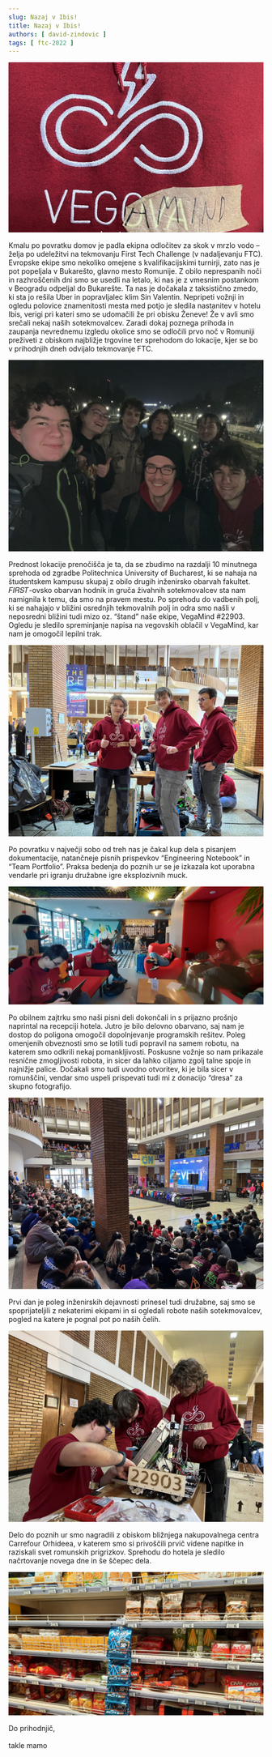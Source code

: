 ```yaml
---
slug: Nazaj v Ibis!
title: Nazaj v Ibis!
authors: [ david-zindovic ]
tags: [ ftc-2022 ]
---
```


![IMG_1460-scaled-e1677431342971-930x620.jpg](img/IMG_1460-scaled-e1677431342971-930x620.jpg)

Kmalu po povratku domov je padla ekipna odločitev za skok v mrzlo vodo – želja po udeležitvi na tekmovanju First Tech
Challenge (v nadaljevanju FTC). Evropske ekipe smo nekoliko omejene s kvalifikacijskimi turnirji, zato nas je pot
popeljala v Bukarešto, glavno mesto Romunije. <!-- truncate --> Z obilo neprespanih noči in razhroščenih dni smo se
usedli na letalo, ki
nas je z vmesnim postankom v Beogradu odpeljal do Bukarešte. Ta nas je dočakala z taksistično zmedo, ki sta jo rešila
Uber in popravljalec klim Sin Valentin. Nepripeti vožnji in ogledu polovice znamenitosti mesta med potjo je sledila
nastanitev v hotelu Ibis, verigi pri kateri smo se udomačili že pri obisku Ženeve! Že v avli smo srečali nekaj naših
sotekmovalcev. Zaradi dokaj poznega prihoda in zaupanja nevrednemu izgledu okolice smo se odločili prvo noč v Romuniji
preživeti z obiskom najbližje trgovine ter sprehodom do lokacije, kjer se bo v prihodnjih dneh odvijalo tekmovanje FTC.

![IMG_1483-scaled.jpg](img/IMG_1483-scaled.jpg)

Prednost lokacije prenočišča je ta, da se zbudimo na razdalji 10 minutnega sprehoda od zgradbe Politechnica University
of Bucharest, ki se nahaja na študentskem kampusu skupaj z obilo drugih inženirsko obarvah fakultet. 𝐹𝐼𝑅𝑆𝑇-ovsko obarvan
hodnik in gruča živahnih sotekmovalcev sta nam namignila k temu, da smo na pravem mestu. Po sprehodu do vadbenih polj,
ki se nahajajo v bližini osrednjih tekmovalnih polj in odra smo našli v neposredni bližini tudi mizo oz. “štand” naše
ekipe, VegaMind #22903. Ogledu je sledilo spreminjanje napisa na vegovskih oblačil v VegaMind, kar nam je omogočil
lepilni trak.

![IMG_1425-scaled.jpg](img/IMG_1425-scaled.jpg)

Po povratku v največji sobo od treh nas je čakal kup dela s pisanjem dokumentacije, natančneje pisnih prispevkov
“Engineering Notebook” in “Team Portfolio”. Praksa bedenja do poznih ur se je izkazala kot uporabna vendarle pri igranju
družabne igre eksplozivnih muck.

![20230213_084739-scaled.jpg](img/20230213_084739-scaled.jpg)

Po obilnem zajtrku smo naši pisni deli dokončali in s prijazno prošnjo naprintal na recepciji hotela. Jutro je bilo
delovno obarvano, saj nam je dostop do poligona omogočil dopolnjevanje programskih rešitev. Poleg omenjenih obveznosti
smo se lotili tudi popravil na samem robotu, na katerem smo odkrili nekaj pomankljivosti. Poskusne vožnje so nam
prikazale resnične zmogljivosti robota, in sicer da lahko ciljamo zgolj talne spoje in najnižje palice. Dočakali smo
tudi uvodno otvoritev, ki je bila sicer v romunščini, vendar smo uspeli prispevati tudi mi z donacijo “dresa” za skupno
fotografijo.

![IMG_1469-scaled.jpg](img/IMG_1469-scaled.jpg)

Prvi dan je poleg inženirskih dejavnosti prinesel tudi družabne, saj smo se spoprijateljili z nekaterimi ekipami in si
ogledali robote naših sotekmovalcev, pogled na katere je pognal pot po naših čelih.

![IMG_1449-scaled.jpg](img/IMG_1449-scaled.jpg)

Delo do poznih ur smo nagradili z obiskom bližnjega nakupovalnega centra Carrefour Orhideea, v katerem smo si privoščili
prvič videne napitke in raziskali svet romunskih prigrizkov. Sprehodu do hotela je sledilo načrtovanje novega dne in še
ščepec dela.

![20230213_215106-scaled.jpg](img/20230213_215106-scaled.jpg)

Do prihodnjič,<br></br>
takle mamo
